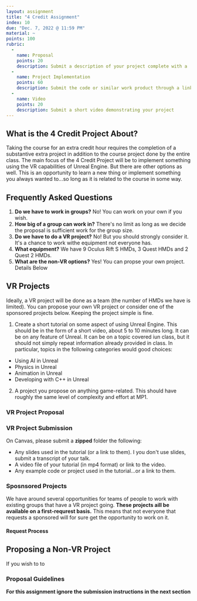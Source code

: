 ```yaml
---
layout: assignment
title: "4 Credit Assignment"
index: 10
due: "Dec. 7, 2022 @ 11:59 PM"
material: ~
points: 100
rubric:
  -
    name: Proposal
    points: 20
    description: Submit a description of your project complete with a 
  - 
    name: Project Implementation
    points: 60
    description: Submit the code or similar work product through a link to a repo or compressed folder 
  -
    name: Video
    points: 20
    description: Submit a short video demonstrating your project
--- 
```

## What is the 4 Credit Project About?
Taking the course for an extra credit hour requires the completion of a substantive extra project in addition to the course project done by the entire class. 
The main focus of the 4 Credit Project will be to implement something using the VR capabilities of Unreal Engine. But there are other options as well.
This is an opportunity to learn a new thing or implement something you always wanted to...so long as it is related to the course in some way. 

## Frequently Asked Questions
1. **Do we have to work in groups?** No! You can work on your own if you wish.
2. **How big of a group can work in?** There's no limit as long as we decide the proposal is sufficient work for the group size.
3. **Do we have to do a VR project?** No! But you should strongly consider it. It's a chance to work withe equipment not everyone has.
4. **What equipment?** We have 9 Oculus Rift S HMDs, 3 Quest HMDs and 2 Quest 2 HMDs.
5. **What are the non-VR options?** Yes! You can propse your own project. Details Below

## VR Projects

Ideally, a VR project will be done as a team (the number of HMDs we have is limited). You can propose your own VR project or consider one of the sponsored projects below.
Keeping the project simple is fine. 

1. Create a short tutorial on some aspect of using Unreal Engine. This should be in the form of a short video, about 5 to 10 minutes long. It can be on any feature of Unreal. It can be on a topic covered iun class, but it should not simply repeat information already provided in class. In particular, topics in the following categories would good choices:
+ Using AI in Unreal
+ Physics in Unreal
+ Animation in Unreal
+ Developing with C++ in Unreal

2. A project you propose on anything game-related. This should have roughly the same level of complexity and effort at MP1.

### VR Project Proposal

### VR Project Submission

On Canvas, please submit a **zipped** folder the following:
+ Any slides used in the tutorial (or a link to them). I you don't use slides, submit a transcript of your talk.
+ A video file of your tutorial (in mp4 format) or link to the video.
+ Any example code or project used in the tutorial...or a link to them.

### Sposnsored Projects

We have around several opportunities for teams of people to work with existing groups that have a VR project going. **These projects aill be 
available on a first-requrest basis.** This means that not everyone that requests a sponsored will for sure get the opportunity to work on it. 

#### Request Process 


## Proposing a Non-VR Project ##

If you wish to to 

### Proposal Guidelines



**For this assignment ignore the submission instructions in the next section**
